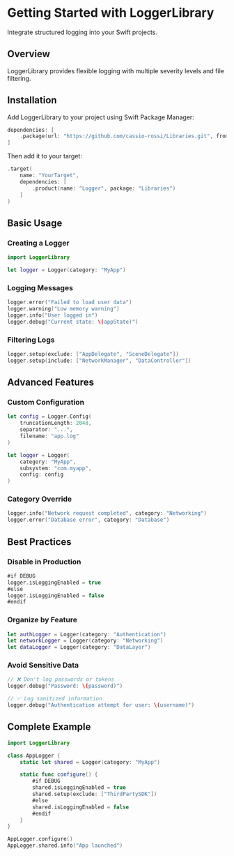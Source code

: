 # Getting Started with LoggerLibrary

Integrate structured logging into your Swift projects.

## Overview

LoggerLibrary provides flexible logging with multiple severity levels and file filtering.

## Installation

Add LoggerLibrary to your project using Swift Package Manager:

```swift
dependencies: [
    .package(url: "https://github.com/cassio-rossi/Libraries.git", from: "1.0.0")
]
```

Then add it to your target:

```swift
.target(
    name: "YourTarget",
    dependencies: [
        .product(name: "Logger", package: "Libraries")
    ]
)
```

## Basic Usage

### Creating a Logger

```swift
import LoggerLibrary

let logger = Logger(category: "MyApp")
```

### Logging Messages

```swift
logger.error("Failed to load user data")
logger.warning("Low memory warning")
logger.info("User logged in")
logger.debug("Current state: \(appState)")
```

### Filtering Logs

```swift
logger.setup(exclude: ["AppDelegate", "SceneDelegate"])
logger.setup(include: ["NetworkManager", "DataController"])
```

## Advanced Features

### Custom Configuration

```swift
let config = Logger.Config(
    truncationLength: 2048,
    separator: "...",
    filename: "app.log"
)

let logger = Logger(
    category: "MyApp",
    subsystem: "com.myapp",
    config: config
)
```

### Category Override

```swift
logger.info("Network request completed", category: "Networking")
logger.error("Database error", category: "Database")
```

## Best Practices

### Disable in Production

```swift
#if DEBUG
logger.isLoggingEnabled = true
#else
logger.isLoggingEnabled = false
#endif
```

### Organize by Feature

```swift
let authLogger = Logger(category: "Authentication")
let networkLogger = Logger(category: "Networking")
let dataLogger = Logger(category: "DataLayer")
```

### Avoid Sensitive Data

```swift
// ❌ Don't log passwords or tokens
logger.debug("Password: \(password)")

// ✅ Log sanitized information
logger.debug("Authentication attempt for user: \(username)")
```

## Complete Example

```swift
import LoggerLibrary

class AppLogger {
    static let shared = Logger(category: "MyApp")

    static func configure() {
        #if DEBUG
        shared.isLoggingEnabled = true
        shared.setup(exclude: ["ThirdPartySDK"])
        #else
        shared.isLoggingEnabled = false
        #endif
    }
}

AppLogger.configure()
AppLogger.shared.info("App launched")
```
